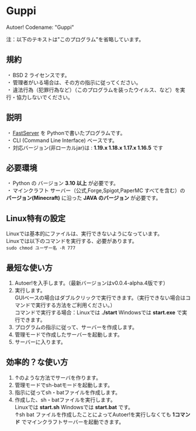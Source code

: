 # Guppi
Autoer! Codename: "Guppi"

注：以下のテキストは"このプログラム"を省略しています。

## 規約

*・* BSD 2 ライセンスです。<br>
*・* 管理者がいる場合は、その方の指示に従ってください。<br>
*・* 違法行為（犯罪行為など）（このプログラムを装ったウイルス、など）を実行・協力しないでください。<br>

## 説明

*・* <a href="https://fss.zpw.jp/">FastServer</a> を Pythonで書いたプログラムです。<br>
*・* CLI (Command Line Interface) ベースです。<br>
*・* 対応バージョン(非ローカルjar)は : **1.19.x 1.18.x 1.17.x 1.16.5** です

## 必要環境

*・* Python の バージョン __3.10 以上__ が必要です。<br>
*・* マインクラフト サーバー（公式,Forge,Spigot,PaperMC すべてを含む）の __バージョン(Minecraft)__ に沿った __JAVA のバージョン__ が必要です。

## Linux特有の設定

Linuxでは基本的にファイルは、実行できないようになっています。<br>
Linuxでは以下のコマンドを実行する、必要があります。<br>
```sudo chmod ユーザー名 -R 777```

## 最短な使い方

1. Autoer!を入手します。（最新バージョンはv0.0.4-alpha.4版です）<br>
2. 実行します。<br>GUIベースの場合はダブルクリックで実行できます。（実行できない場合はコマンドで実行する方法をご利用ください。）<br>コマンドで実行する場合：Linuxでは **./start** Windowsでは **start.exe** で実行できます。<br>
3. プログラムの指示に従って、サーバーを作成します。<br>
4. 管理モードで作成したサーバーを起動します。<br>
5. サーバーに入ります。

## 効率的？な使い方

1. ↑のような方法でサーバを作ります。<br>
2. 管理モードでsh-batモードを起動します。<br>
3. 指示に従ってsh・batファイルを作成します。<br>
4. 作成した、sh・batファイルを実行します。<br>Linuxでは **start.sh** Windowsでは **start.bat** です。<br>
↑sh bat ファイルを作成したことによってAutoer!を実行しなくても **1コマンド** でマインクラフトサーバーを起動できます。

